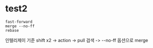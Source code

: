 # test2
```
fast-forward
merge --no-ff
rebase
```

인텔리제이 기준
shift x2 -> action -> pull 검색 -> --no-ff 옵션으로 merge 
